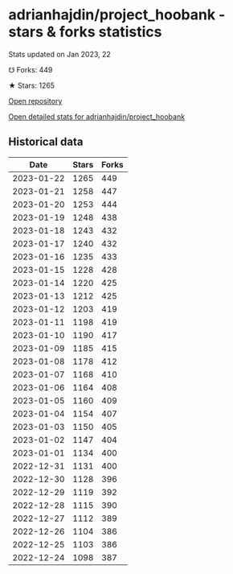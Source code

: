 # adrianhajdin/project_hoobank - stars & forks statistics

Stats updated on Jan 2023, 22

☋ Forks: 449

★ Stars: 1265

[Open repository](https://github.com/adrianhajdin/project_hoobank)

[Open detailed stats for adrianhajdin/project_hoobank](https://reviewgithub.com/rep/adrianhajdin/project_hoobank)

## Historical data
| Date | Stars | Forks |
|------|-------|-------|
| 2023-01-22 | 1265 | 449 | 
| 2023-01-21 | 1258 | 447 | 
| 2023-01-20 | 1253 | 444 | 
| 2023-01-19 | 1248 | 438 | 
| 2023-01-18 | 1243 | 432 | 
| 2023-01-17 | 1240 | 432 | 
| 2023-01-16 | 1235 | 433 | 
| 2023-01-15 | 1228 | 428 | 
| 2023-01-14 | 1220 | 425 | 
| 2023-01-13 | 1212 | 425 | 
| 2023-01-12 | 1203 | 419 | 
| 2023-01-11 | 1198 | 419 | 
| 2023-01-10 | 1190 | 417 | 
| 2023-01-09 | 1185 | 415 | 
| 2023-01-08 | 1178 | 412 | 
| 2023-01-07 | 1168 | 410 | 
| 2023-01-06 | 1164 | 408 | 
| 2023-01-05 | 1160 | 409 | 
| 2023-01-04 | 1154 | 407 | 
| 2023-01-03 | 1150 | 405 | 
| 2023-01-02 | 1147 | 404 | 
| 2023-01-01 | 1134 | 400 | 
| 2022-12-31 | 1131 | 400 | 
| 2022-12-30 | 1128 | 396 | 
| 2022-12-29 | 1119 | 392 | 
| 2022-12-28 | 1115 | 390 | 
| 2022-12-27 | 1112 | 389 | 
| 2022-12-26 | 1104 | 386 | 
| 2022-12-25 | 1103 | 386 | 
| 2022-12-24 | 1098 | 387 | 


